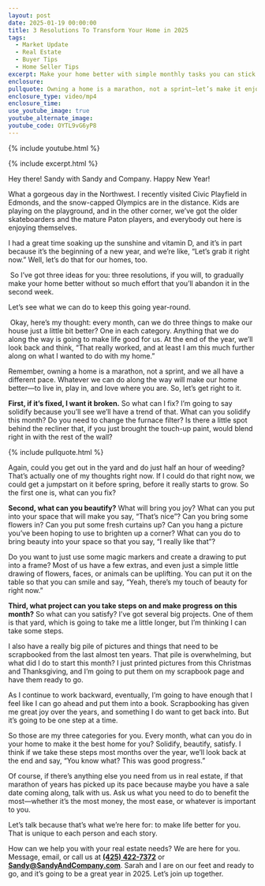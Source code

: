 ```yaml
---
layout: post
date: 2025-01-19 00:00:00
title: 3 Resolutions To Transform Your Home in 2025
tags:
  - Market Update
  - Real Estate
  - Buyer Tips
  - Home Seller Tips
excerpt: Make your home better with simple monthly tasks you can stick to.
enclosure:
pullquote: Owning a home is a marathon, not a sprint—let’s make it enjoyable.
enclosure_type: video/mp4
enclosure_time:
use_youtube_image: true
youtube_alternate_image:
youtube_code: OYTL9vG6yP8
---
```

{% include youtube.html %}

{% include excerpt.html %}

Hey there! Sandy with Sandy and Company. Happy New Year!&nbsp;

What a gorgeous day in the Northwest. I recently visited Civic Playfield in Edmonds, and the snow-capped Olympics are in the distance. Kids are playing on the playground, and in the other corner, we’ve got the older skateboarders and the mature Paton players, and everybody out here is enjoying themselves.&nbsp;

I had a great time soaking up the sunshine and vitamin D, and it’s in part because it’s the beginning of a new year, and we’re like, “Let’s grab it right now.” Well, let’s do that for our homes, too.

&nbsp;So I’ve got three ideas for you: three resolutions, if you will, to gradually make your home better without so much effort that you’ll abandon it in the second week.&nbsp;

Let’s see what we can do to keep this going year-round.

&nbsp;Okay, here’s my thought: every month, can we do three things to make our house just a little bit better? One in each category. Anything that we do along the way is going to make life good for us. At the end of the year, we’ll look back and think, “That really worked, and at least I am this much further along on what I wanted to do with my home.”

Remember, owning a home is a marathon, not a sprint, and we all have a different pace. Whatever we can do along the way will make our home better—to live in, play in, and love where you are. So, let’s get right to it.

**First, if it’s fixed, I want it broken.** So what can I fix? I’m going to say solidify because you’ll see we’ll have a trend of that. What can you solidify this month? Do you need to change the furnace filter? Is there a little spot behind the recliner that, if you just brought the touch-up paint, would blend right in with the rest of the wall?

{% include pullquote.html %}

Again, could you get out in the yard and do just half an hour of weeding? That’s actually one of my thoughts right now. If I could do that right now, we could get a jumpstart on it before spring, before it really starts to grow. So the first one is, what can you fix?

**Second, what can you beautify?** What will bring you joy? What can you put into your space that will make you say, “That’s nice”? Can you bring some flowers in? Can you put some fresh curtains up? Can you hang a picture you’ve been hoping to use to brighten up a corner? What can you do to bring beauty into your space so that you say, “I really like that”?

Do you want to just use some magic markers and create a drawing to put into a frame? Most of us have a few extras, and even just a simple little drawing of flowers, faces, or animals can be uplifting. You can put it on the table so that you can smile and say, “Yeah, there’s my touch of beauty for right now.”

**Third, what project can you take steps on and make progress on this month?** So what can you satisfy? I’ve got several big projects. One of them is that yard, which is going to take me a little longer, but I’m thinking I can take some steps.

I also have a really big pile of pictures and things that need to be scrapbooked from the last almost ten years. That pile is overwhelming, but what did I do to start this month? I just printed pictures from this Christmas and Thanksgiving, and I’m going to put them on my scrapbook page and have them ready to go.

As I continue to work backward, eventually, I’m going to have enough that I feel like I can go ahead and put them into a book. Scrapbooking has given me great joy over the years, and something I do want to get back into. But it’s going to be one step at a time.

So those are my three categories for you. Every month, what can you do in your home to make it the best home for you? Solidify, beautify, satisfy. I think if we take these steps most months over the year, we’ll look back at the end and say, “You know what? This was good progress.”

Of course, if there’s anything else you need from us in real estate, if that marathon of years has picked up its pace because maybe you have a sale date coming along, talk with us. Ask us what you need to do to benefit the most—whether it’s the most money, the most ease, or whatever is important to you.

Let’s talk because that’s what we’re here for: to make life better for you. That is unique to each person and each story.

How can we help you with your real estate needs? We are here for you. Message, email, or call us at [**(425) 422-7372**](tel:4254227372) or [**Sandy@SandyAndCompany.com**](mailto:Sandy@SandyAndCompany.com). Sarah and I are on our feet and ready to go, and it’s going to be a great year in 2025. Let’s join up together.